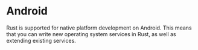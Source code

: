 # Android

Rust is supported for native platform development on Android. This means that
you can write new operating system services in Rust, as well as extending
existing services.

